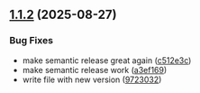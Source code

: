 ## [1.1.2](https://github.com/daniel-goncalves-brisa/fictional-engine/compare/v1.1.1...v1.1.2) (2025-08-27)


### Bug Fixes

* make semantic release great again ([c512e3c](https://github.com/daniel-goncalves-brisa/fictional-engine/commit/c512e3cd34b878ad4d490b79beacbade77aa31e2))
* make semantic release work ([a3ef169](https://github.com/daniel-goncalves-brisa/fictional-engine/commit/a3ef169d898a79ec051a12efec1afb1c89064319))
* write file with new version ([9723032](https://github.com/daniel-goncalves-brisa/fictional-engine/commit/972303298d1648a57ed72328f147c1a226c697c9))
